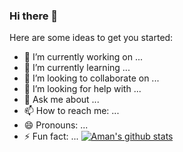 ### Hi there 👋

<!--
**amankr1619/amankr1619** is a ✨ _special_ ✨ repository because its `README.md` (this file) appears on your GitHub profile.-->

Here are some ideas to get you started:

- 🔭 I’m currently working on ...
- 🌱 I’m currently learning ...
- 👯 I’m looking to collaborate on ...
- 🤔 I’m looking for help with ...
- 💬 Ask me about ...
- 📫 How to reach me: ...
- 😄 Pronouns: ...
- ⚡ Fun fact: ...
[![Aman's github stats](https://github-readme-stats.vercel.app/api?username=amankr1619)](https://github.com/anuraghazra/github-readme-stats)
